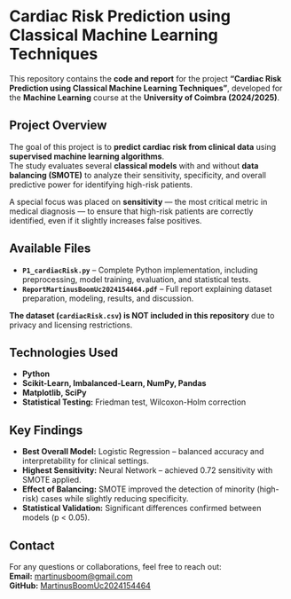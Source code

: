 # Cardiac Risk Prediction using Classical Machine Learning Techniques  

This repository contains the **code and report** for the project **“Cardiac Risk Prediction using Classical Machine Learning Techniques”**, developed for the **Machine Learning** course at the **University of Coimbra (2024/2025)**.  

## Project Overview  
The goal of this project is to **predict cardiac risk from clinical data** using **supervised machine learning algorithms**.  
The study evaluates several **classical models** with and without **data balancing (SMOTE)** to analyze their sensitivity, specificity, and overall predictive power for identifying high-risk patients.  

A special focus was placed on **sensitivity** — the most critical metric in medical diagnosis — to ensure that high-risk patients are correctly identified, even if it slightly increases false positives.  

## Available Files  
- **`P1_cardiacRisk.py`** – Complete Python implementation, including preprocessing, model training, evaluation, and statistical tests.  
- **`ReportMartinusBoomUc2024154464.pdf`** – Full report explaining dataset preparation, modeling, results, and discussion.  

**The dataset (`cardiacRisk.csv`) is NOT included in this repository** due to privacy and licensing restrictions.  

## Technologies Used  
- **Python**  
- **Scikit-Learn, Imbalanced-Learn, NumPy, Pandas**  
- **Matplotlib, SciPy**  
- **Statistical Testing:** Friedman test, Wilcoxon-Holm correction  

## Key Findings  
- **Best Overall Model:** Logistic Regression – balanced accuracy and interpretability for clinical settings.  
- **Highest Sensitivity:** Neural Network – achieved 0.72 sensitivity with SMOTE applied.  
- **Effect of Balancing:** SMOTE improved the detection of minority (high-risk) cases while slightly reducing specificity.  
- **Statistical Validation:** Significant differences confirmed between models (p < 0.05).  

## Contact  
For any questions or collaborations, feel free to reach out:  
**Email:** martinusboom@gmail.com  
**GitHub:** [MartinusBoomUc2024154464](https://github.com/MartinusBoomUc2024154464)
